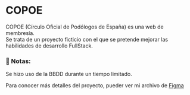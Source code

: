 # COPOE

COPOE (Círculo Oficial de Podólogos de España) es una web de membresía. <br>
Se trata de un proyecto ficticio con el que se pretende mejorar las habilidades de desarrollo FullStack.



### 📝 Notas:
Se hizo uso de la BBDD durante un tiempo limitado.

Para conocer más detalles del proyecto, pueder ver mi archivo de [Figma](https://www.figma.com/file/SFo1bYzA86sLS3EclhWZlJ/COPOE---Design-System?node-id=2002%3A4118&t=ZMf8Pct1vbS0SYN5-1) 

#
